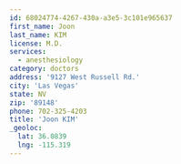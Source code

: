```yaml
---
id: 68024774-4267-430a-a3e5-3c101e965637
first_name: Joon
last_name: KIM
license: M.D.
services:
  - anesthesiology
category: doctors
address: '9127 West Russell Rd.'
city: 'Las Vegas'
state: NV
zip: '89148'
phone: 702-325-4203
title: 'Joon KIM'
_geoloc:
  lat: 36.0839
  lng: -115.319
---
```

